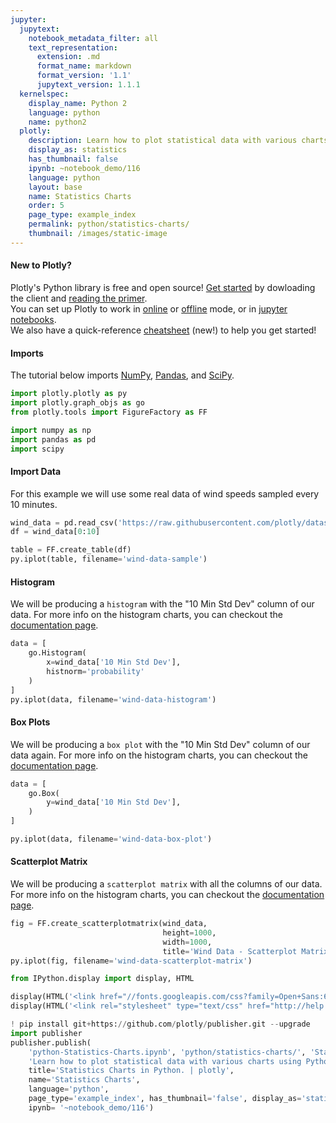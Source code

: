 ```yaml
---
jupyter:
  jupytext:
    notebook_metadata_filter: all
    text_representation:
      extension: .md
      format_name: markdown
      format_version: '1.1'
      jupytext_version: 1.1.1
  kernelspec:
    display_name: Python 2
    language: python
    name: python2
  plotly:
    description: Learn how to plot statistical data with various charts using Python.
    display_as: statistics
    has_thumbnail: false
    ipynb: ~notebook_demo/116
    language: python
    layout: base
    name: Statistics Charts
    order: 5
    page_type: example_index
    permalink: python/statistics-charts/
    thumbnail: /images/static-image
---
```


#### New to Plotly?
Plotly's Python library is free and open source! [Get started](https://plot.ly/python/getting-started/) by dowloading the client and [reading the primer](https://plot.ly/python/getting-started/).
<br>You can set up Plotly to work in [online](https://plot.ly/python/getting-started/#initialization-for-online-plotting) or [offline](https://plot.ly/python/getting-started/#initialization-for-offline-plotting) mode, or in [jupyter notebooks](https://plot.ly/python/getting-started/#start-plotting-online).
<br>We also have a quick-reference [cheatsheet](https://images.plot.ly/plotly-documentation/images/python_cheat_sheet.pdf) (new!) to help you get started!


#### Imports
The tutorial below imports [NumPy](http://www.numpy.org/), [Pandas](https://plot.ly/pandas/intro-to-pandas-tutorial/), and [SciPy](https://www.scipy.org/).

```python
import plotly.plotly as py
import plotly.graph_objs as go
from plotly.tools import FigureFactory as FF

import numpy as np
import pandas as pd
import scipy
```

#### Import Data


For this example we will use some real data of wind speeds sampled every 10 minutes.

```python
wind_data = pd.read_csv('https://raw.githubusercontent.com/plotly/datasets/master/wind_speed_laurel_nebraska.csv')
df = wind_data[0:10]

table = FF.create_table(df)
py.iplot(table, filename='wind-data-sample')
```

#### Histogram


We will be producing a `histogram` with the "10 Min Std Dev" column of our data. For more info on the histogram charts, you can checkout the [documentation page](https://plot.ly/python/histograms/).

```python
data = [
    go.Histogram(
        x=wind_data['10 Min Std Dev'],
        histnorm='probability'
    )
]
py.iplot(data, filename='wind-data-histogram')
```

#### Box Plots


We will be producing a `box plot` with the "10 Min Std Dev" column of our data again. For more info on the histogram charts, you can checkout the [documentation page](https://plot.ly/python/box-plots/).

```python
data = [
    go.Box(
        y=wind_data['10 Min Std Dev'],
    )
]

py.iplot(data, filename='wind-data-box-plot')
```

#### Scatterplot Matrix


We will be producing a `scatterplot matrix` with all the columns of our data. For more info on the histogram charts, you can checkout the [documentation page](https://plot.ly/python/scatterplot-matrix/).

```python
fig = FF.create_scatterplotmatrix(wind_data,
                                  height=1000,
                                  width=1000,
                                  title='Wind Data - Scatterplot Matrix')
py.iplot(fig, filename='wind-data-scatterplot-matrix')
```

```python
from IPython.display import display, HTML

display(HTML('<link href="//fonts.googleapis.com/css?family=Open+Sans:600,400,300,200|Inconsolata|Ubuntu+Mono:400,700" rel="stylesheet" type="text/css" />'))
display(HTML('<link rel="stylesheet" type="text/css" href="http://help.plot.ly/documentation/all_static/css/ipython-notebook-custom.css">'))

! pip install git+https://github.com/plotly/publisher.git --upgrade
import publisher
publisher.publish(
    'python-Statistics-Charts.ipynb', 'python/statistics-charts/', 'Statistics Charts | plotly',
    'Learn how to plot statistical data with various charts using Python.',
    title='Statistics Charts in Python. | plotly',
    name='Statistics Charts',
    language='python',
    page_type='example_index', has_thumbnail='false', display_as='statistics', order=5,
    ipynb= '~notebook_demo/116')
```

```python

```
